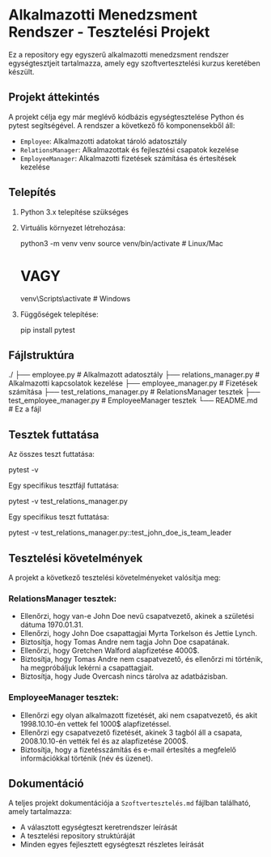 # Alkalmazotti Menedzsment Rendszer - Tesztelési Projekt

Ez a repository egy egyszerű alkalmazotti menedzsment rendszer egységtesztjeit tartalmazza, amely egy szoftvertesztelési kurzus keretében készült.

## Projekt áttekintés

A projekt célja egy már meglévő kódbázis egységtesztelése Python és pytest segítségével. A rendszer a következő fő komponensekből áll:

- `Employee`: Alkalmazotti adatokat tároló adatosztály
- `RelationsManager`: Alkalmazottak és fejlesztési csapatok kezelése
- `EmployeeManager`: Alkalmazotti fizetések számítása és értesítések kezelése

## Telepítés

1. Python 3.x telepítése szükséges

2. Virtuális környezet létrehozása:

   python3 -m venv venv
   source venv/bin/activate  # Linux/Mac
   # VAGY
   venv\Scripts\activate  # Windows
  

4. Függőségek telepítése:
   
   pip install pytest
   

## Fájlstruktúra


./
├── employee.py                # Alkalmazott adatosztály
├── relations_manager.py       # Alkalmazotti kapcsolatok kezelése
├── employee_manager.py        # Fizetések számítása
├── test_relations_manager.py  # RelationsManager tesztek
├── test_employee_manager.py   # EmployeeManager tesztek
└── README.md                  # Ez a fájl


## Tesztek futtatása

Az összes teszt futtatása:

pytest -v


Egy specifikus tesztfájl futtatása:

pytest -v test_relations_manager.py


Egy specifikus teszt futtatása:

pytest -v test_relations_manager.py::test_john_doe_is_team_leader


## Tesztelési követelmények

A projekt a következő tesztelési követelményeket valósítja meg:

### RelationsManager tesztek:
- Ellenőrzi, hogy van-e John Doe nevű csapatvezető, akinek a születési dátuma 1970.01.31.
- Ellenőrzi, hogy John Doe csapattagjai Myrta Torkelson és Jettie Lynch.
- Biztosítja, hogy Tomas Andre nem tagja John Doe csapatának.
- Ellenőrzi, hogy Gretchen Walford alapfizetése 4000$.
- Biztosítja, hogy Tomas Andre nem csapatvezető, és ellenőrzi mi történik, ha megpróbáljuk lekérni a csapattagjait.
- Biztosítja, hogy Jude Overcash nincs tárolva az adatbázisban.

### EmployeeManager tesztek:
- Ellenőrzi egy olyan alkalmazott fizetését, aki nem csapatvezető, és akit 1998.10.10-én vettek fel 1000$ alapfizetéssel.
- Ellenőrzi egy csapatvezető fizetését, akinek 3 tagból áll a csapata, 2008.10.10-én vették fel és az alapfizetése 2000$.
- Biztosítja, hogy a fizetésszámítás és e-mail értesítés a megfelelő információkkal történik (név és üzenet).

## Dokumentáció

A teljes projekt dokumentációja a `Szoftvertesztelés.md` fájlban található, amely tartalmazza:
- A választott egységteszt keretrendszer leírását
- A tesztelési repository struktúráját
- Minden egyes fejlesztett egységteszt részletes leírását
